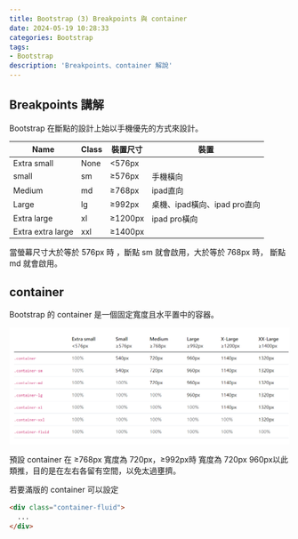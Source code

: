 ```yaml
---
title: Bootstrap (3) Breakpoints 與 container
date: 2024-05-19 10:28:33
categories: Bootstrap
tags: 
- Bootstrap
description: 'Breakpoints、container 解說'
---
```


## Breakpoints 講解

Bootstrap 在斷點的設計上始以手機優先的方式來設計。

|Name        |Class   |裝置尺寸|裝置|
|-----       |--------|------|----|
|Extra small |None    |<576px|    |
|small       |sm      |≥576px|手機橫向|
|Medium      |md      |≥768px|ipad直向|
|Large       |lg      |≥992px|桌機、ipad橫向、ipad pro直向|
|Extra large |xl      |≥1200px|ipad pro橫向|
|Extra extra large |xxl  |≥1400px|         | 

當螢幕尺寸大於等於 576px 時 ，斷點 sm 就會啟用，大於等於 768px 時， 斷點 md 就會啟用。


## container

Bootstrap 的 container 是一個固定寬度且水平置中的容器。

![](../images/bootstrap-container.png)

預設 container 在 ≥768px 寬度為 720px，≥992px時 寬度為 720px 960px以此類推，目的是在左右各留有空間，以免太過壅擠。

若要滿版的 container 可以設定 

``` html
<div class="container-fluid">
  ...
</div>
```




